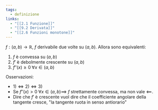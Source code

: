 ```yaml
---
tags:
  - definizione
links:
  - "[[2.1 Funzione]]"
  - "[[9.2 Derivata]]"
  - "[[2.6 Funzioni monotone]]"
---
```

$f:(a,b)\to\mathbb{R}$, $f$ derivabile due volte su $(a,b)$.
Allora sono equivalenti:
1. $f$ è convessa su $(a,b)$
2. $f'$ è debolmente crescente su $(a,b)$
3. $f''(x)\geq 0\;\forall x\in(a,b)$

Osservazioni:
- $1) \iff 2) \iff 3)$
- Se $f''(x) > 0\;\forall x\in(a,b) \implies$ $f$ strettamente convessa, ma non vale $\impliedby$.
- Dire che $f'$ è crescente vuol dire che il coefficiente angolare della tangente cresce, "la tangente ruota in senso antiorario"